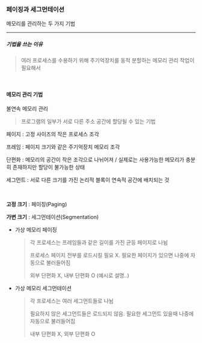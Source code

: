 ### 페이징과 세그먼테이션

메모리를 관리하는 두 가지 기법

---

##### 기법을 쓰는 이유

> 여러 프로세스를 수용하기 위해 주기억장치를 동적 분할하는 메모리 관리 작업이 필요해서

<br>

#### 메모리 관리 기법

불연속 메모리 관리

   > 프로그램의 일부가 서로 다른 주소 공간에 할당될 수 있는 기법

   페이지 : 고정 사이즈의 작은 프로세스 조각

   프레임 : 페이지 크기와 같은 주기억장치 메모리 조각

   단편화 : 메모리의 공간이 작은 조각으로 나뉘어져 / 실제로는 사용가능한 메모리가 충분히 존재하지만 할당이 불가능한 상태

   세그먼트 : 서로 다른 크기를 가진 논리적 블록이 연속적 공간에 배치되는 것
   
   <br>

   **고정 크기** : 페이징(Paging)

   **가변 크기** : 세그먼테이션(Segmentation)
   <br>

   - 가상 메모리 페이징

     > 각 프로세스는 프레임들과 같은 길이를 가진 균등 페이지로 나뉨
     >
     > 프로세스 페이지 전부를 로드시킬 필요 X. 필요한 페이지가 있으면 나중에 자동으로 불러들어짐
     >
     > 외부 단편화 X, 내부 단편화 O (예시로 설명..)

   - 가상 메모리 세그먼테이션

     > 각 프로세스는 여러 세그먼트들로 나뉨
     >
     > 필요하지 않은 세그먼트들은 로드되지 않음. 필요한 세그먼트 있을때 나중에 자동으로 불러들어짐
     >
     > 내부 단편화 X, 외부 단편화 O

